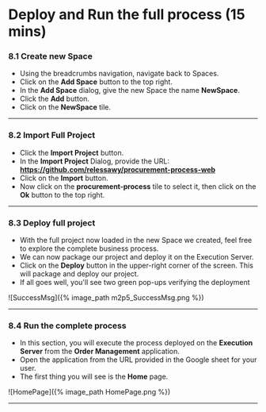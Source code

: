 # Deploy and Run the full process (15 mins)

### 8.1 Create new Space

- Using the breadcrumbs navigation, navigate back to Spaces.
- Click on the **Add Space** button to the top right.
- In the **Add Space** dialog, give the new Space the name **NewSpace**.
- Click the **Add** button.
- Click on the **NewSpace** tile.

---

### 8.2 Import Full Project

- Click the **Import Project** button.
- In the **Import Project** Dialog, provide the URL: **https://github.com/relessawy/procurement-process-web**
- Click on the **Import** button.
- Now click on the **procurement-process** tile to select it, then click on the **Ok** button to the top right.

---

### 8.3 Deploy full project

- With the full project now loaded in the new Space we created, feel free to explore the complete business process.
- We can now package our project and deploy it on the Execution Server.
- Click on the **Deploy** button in the upper-right corner of the screen. This will package and deploy our project.
- If all goes well, you'll see two green pop-ups verifying the deployment

![SuccessMsg]({% image_path m2p5_SuccessMsg.png %})

---

### 8.4 Run the complete process

- In this section, you will execute the process deployed on the **Execution Server** from the **Order Management** application.
- Open the application from the URL provided in the Google sheet for your user.
- The first thing you will see is the **Home** page.

![HomePage]({% image_path HomePage.png %})

---
